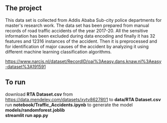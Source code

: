 ## The project
This data set is collected from Addis Ababa Sub-city police departments for master's research work. The data set has been prepared from manual records of road traffic accidents of the year 2017-20. All the sensitive information has been excluded during data encoding and finally it has 32 features and 12316 instances of the accident. Then it is preprocessed and for identification of major causes of the accident by analyzing it using different machine learning classification algorithms.

https://www.narcis.nl/dataset/RecordID/oai%3Aeasy.dans.knaw.nl%3Aeasy-dataset%3A191591

## To run
download **RTA Dataset.csv** from https://data.mendeley.com/datasets/xytv86278f/1 to **data/RTA Dataset.csv**<br/>
run **notebook/Traffic_Accidents.ipynb** to generate the model **models/randomforest.joblib** <br/>
**streamlit run app.py**

